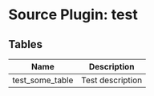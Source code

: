 # Source Plugin: test
## Tables
| Name          | Description   |
| ------------- | ------------- |
|test_some_table|Test description|